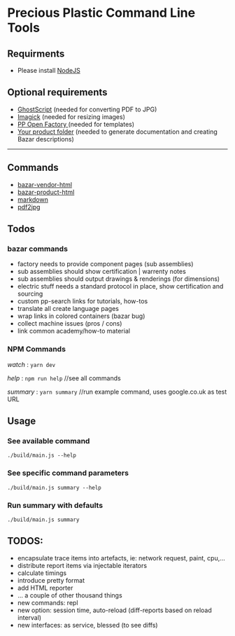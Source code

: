 # Precious Plastic Command Line Tools

## Requirments

- Please install [NodeJS](https://nodejs.org/en/download/)

## Optional requirements

- [GhostScript]() (needed for converting PDF to JPG)
- [Imagick](https://imagemagick.org/script/download.php) (needed for resizing images)
- [PP Open Factory ](https://github.com/plastic-hub/factory) (needed for templates)
- [Your product folder](https://github.com/plastic-hub/products) (needed to generate documentation and creating Bazar descriptions)

<hr/>

## Commands

- [bazar-vendor-html](./docs/commands/bazar)
- [bazar-product-html](./docs/commands/bazar)
- [markdown](./docs/commands/markdown)
- [pdf2jpg](./docs/commands/pdf2jpg)

## Todos

### bazar commands

- factory needs to provide component pages (sub assemblies)
- sub assemblies should show certification | warrenty notes
- sub assemblies should output drawings & renderings (for dimensions)
- electric stuff needs a standard protocol in place, show certification and sourcing
- custom pp-search links for tutorials, how-tos
- translate all create language pages
- wrap links in colored containers (bazar bug)
- collect machine issues (pros / cons)
- link common academy/how-to material

### NPM Commands 

*watch*     : ```yarn dev```

*help*      : ```npm run help``` //see all commands

*summary*   : ```yarn summary``` //run example command, uses google.co.uk as test URL

## Usage

### See available command
    ./build/main.js --help

### See specific command parameters
    ./build/main.js summary --help

### Run summary with defaults
    ./build/main.js summary


## TODOS:

- encapsulate trace items into artefacts, ie: network request, paint, cpu,...
- distribute report items via injectable iterators
- calculate timings
- introduce pretty format
- add HTML reporter
- ... a couple of other thousand things
- new commands: repl
- new option: session time, auto-reload (diff-reports based on reload interval)
- new interfaces: as service, blessed (to see diffs)

